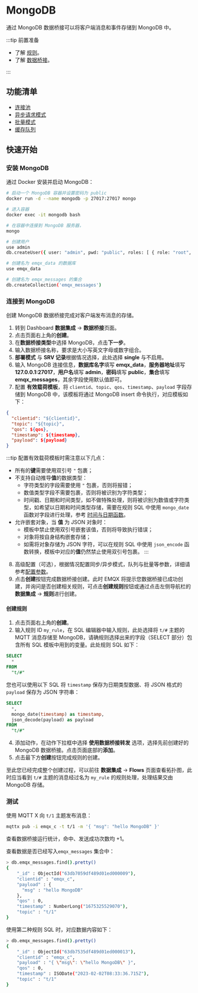 # MongoDB

通过 MongoDB 数据桥接可以将客户端消息和事件存储到 MongoDB 中。

:::tip 前置准备

- 了解 [规则](./rules.md)。
- 了解 [数据桥接](./data-bridges.md)。

:::

## 功能清单

- [连接池](./data-bridges.md#连接池)
- [异步请求模式](./data-bridges.md#异步请求模式)
- [批量模式](./data-bridges.md#批量模式)
- [缓存队列](./data-bridges.md#缓存队列)

<!-- TODO 配置参数 需要补充链接到配置手册对应配置章节。 -->

## 快速开始

### 安装 MongoDB

通过 Docker 安装并启动 MongoDB：

```bash
# 启动一个 MongoDB 容器并设置密码为 public
docker run -d --name mongodb -p 27017:27017 mongo

# 进入容器
docker exec -it mongodb bash

# 在容器中连接到 MongoDB 服务器，
mongo

# 创建用户
use admin
db.createUser({ user: "admin", pwd: "public", roles: [ { role: "root", db: "admin" } ] })

# 创建名为 emqx_data 的数据库
use emqx_data

# 创建名为 emqx_messages 的集合
db.createCollection('emqx_messages')
```

### 连接到 MongoDB

创建 MongoDB 数据桥接完成对客户端发布消息的存储。

1. 转到 Dashboard **数据集成** -> **数据桥接**页面。
2. 点击页面右上角的**创建**。
3. 在**数据桥接类型**中选择 MongoDB，点击**下一步**。
4. 输入数据桥接名称，要求是大小写英文字母或数字组合。
5. **部署模式** 与 **SRV 记录**根据情况选择，此处选择 **single** 与不启用。
6. 输入 MongoDB 连接信息，**数据库名字**填写 **emqx_data**，**服务器地址**填写 **127.0.0.1:27017**，**用户名**填写 **admin**，**密码**填写 **public**，**集合**填写 **emqx_messages**，其余字段使用默认值即可。
7. 配置 **有效载荷模板**，将 `clientid`、`topic`、`qos`、`timestamp`、`payload` 字段存储到 MongoDB 中，该模板将通过 MongoDB insert 命令执行，对应模板如下：

```json
{
  "clientid": "${clientid}",
  "topic": "${topic}",
  "qos": ${qos},
  "timestamp": ${timestamp},
  "payload": ${payload}
}
```

  :::tip
  配置有效载荷模板时需注意以下几点：

  - 所有的**键**需要使用双引号 `"` 包裹；
  - 不支持自动推导**值**的数据类型：
    - 字符类型的字段需要使用 `"` 包裹，否则将报错；
    - 数值类型字段不需要包裹，否则将被识别为字符类型；
    - 时间戳、日期和时间类型，如不做特殊处理，则将被识别为数值或字符类型，如希望以日期和时间类型存储，需要在规则 SQL 中使用 `mongo_date` 函数对字段进行处理，参考 [时间与日期函数](./rule-sql-builtin-functions.md#时间与日期函数)。
  - 允许嵌套对象，当 **值** 为 JSON 对象时：
    - 模板中禁止使用双引号嵌套该值，否则将导致执行错误；
    - 对象将按自身结构嵌套存储；
    - 如需将对象存储为 JSON 字符，可以在规则 SQL 中使用 `json_encode` 函数转换，模板中对应的**值**仍然禁止使用双引号包裹。
    :::

8. 高级配置（可选），根据情况配置同步/异步模式，队列与批量等参数，详细请参考[配置参数](#配置参数)。
9. 点击**创建**按钮完成数据桥接创建。此时 EMQX 将提示您数据桥接已成功创建，并询问是否创建相关规则，可点击**创建规则**按钮或通过点击左侧导航栏的**数据集成** -> **规则**进行创建。

#### 创建规则

1. 点击页面右上角的**创建**。
2. 输入规则 ID `my_rule`，在 SQL 编辑器中输入规则，此处选择将 `t/#` 主题的 MQTT 消息存储至 MongoDB，请确规则选择出来的字段（SELECT 部分）包含所有 SQL 模板中用到的变量。此处规则 SQL 如下：

```sql
SELECT
  *
FROM
  "t/#"
```

您也可以使用以下 SQL 将 `timestamp` 保存为日期类型数据、将 JSON 格式的 `payload` 保存为 JSON 字符串：

```sql
SELECT
  *,
  mongo_date(timestamp) as timestamp,
  json_decode(payload) as payload
FROM
  "t/#"
```

4. 添加动作，在动作下拉框中选择 **使用数据桥接转发** 选项，选择先前创建好的 MongoDB 数据桥接。点击页面底部的**添加**。
5. 点击最下方**创建**按钮完成规则的创建。

至此您已经完成整个创建过程，可以前往 **数据集成** -> **Flows** 页面查看拓扑图，此时应当看到 `t/#` 主题的消息经过名为 `my_rule` 的规则处理，处理结果交由 MongoDB 存储。


### 测试

使用 MQTT X 向 `t/1` 主题发布消息：

```bash
mqttx pub -i emqx_c -t t/1 -m '{ "msg": "hello MongoDB" }'
```

查看数据桥接运行统计，命中、发送成功次数均 +1。

查看数据是否已经写入`emqx_messages` 集合中：

```bash
> db.emqx_messages.find().pretty()
{
    "_id" : ObjectId("63db7059df489d01ed000009"),
    "clientid" : "emqx_c",
    "payload" : {
      "msg" : "hello MongoDB"
    },
    "qos" : 0,
    "timestamp" : NumberLong("1675325529070"),
    "topic" : "t/1"
}
```

使用第二种规则 SQL 时，对应数据内容如下：

```bash
> db.emqx_messages.find().pretty()
{
    "_id" : ObjectId("63db7535df489d01ed000013"),
    "clientid" : "emqx_c",
    "payload" : "{ \"msg\": \"hello MongoDB\" }",
    "qos" : 0,
    "timestamp" : ISODate("2023-02-02T08:33:36.715Z"),
    "topic" : "t/1"
}
```
